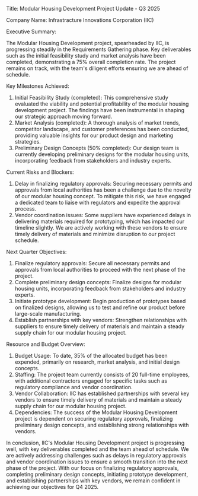  Title: Modular Housing Development Project Update - Q3 2025

Company Name: Infrastracture Innovations Corporation (IIC)

Executive Summary:

The Modular Housing Development project, spearheaded by IIC, is progressing steadily in the Requirements Gathering phase. Key deliverables such as the initial feasibility study and market analysis have been completed, demonstrating a 75% overall completion rate. The project remains on track, with the team's diligent efforts ensuring we are ahead of schedule.

Key Milestones Achieved:

1. Initial Feasibility Study (completed): This comprehensive study evaluated the viability and potential profitability of the modular housing development project. The findings have been instrumental in shaping our strategic approach moving forward.
2. Market Analysis (completed): A thorough analysis of market trends, competitor landscape, and customer preferences has been conducted, providing valuable insights for our product design and marketing strategies.
3. Preliminary Design Concepts (50% completed): Our design team is currently developing preliminary designs for the modular housing units, incorporating feedback from stakeholders and industry experts.

Current Risks and Blockers:

1. Delay in finalizing regulatory approvals: Securing necessary permits and approvals from local authorities has been a challenge due to the novelty of our modular housing concept. To mitigate this risk, we have engaged a dedicated team to liaise with regulators and expedite the approval process.
2. Vendor coordination issues: Some suppliers have experienced delays in delivering materials required for prototyping, which has impacted our timeline slightly. We are actively working with these vendors to ensure timely delivery of materials and minimize disruption to our project schedule.

Next Quarter Objectives:

1. Finalize regulatory approvals: Secure all necessary permits and approvals from local authorities to proceed with the next phase of the project.
2. Complete preliminary design concepts: Finalize designs for modular housing units, incorporating feedback from stakeholders and industry experts.
3. Initiate prototype development: Begin production of prototypes based on finalized designs, allowing us to test and refine our product before large-scale manufacturing.
4. Establish partnerships with key vendors: Strengthen relationships with suppliers to ensure timely delivery of materials and maintain a steady supply chain for our modular housing project.

Resource and Budget Overview:

1. Budget Usage: To date, 35% of the allocated budget has been expended, primarily on research, market analysis, and initial design concepts.
2. Staffing: The project team currently consists of 20 full-time employees, with additional contractors engaged for specific tasks such as regulatory compliance and vendor coordination.
3. Vendor Collaboration: IIC has established partnerships with several key vendors to ensure timely delivery of materials and maintain a steady supply chain for our modular housing project.
4. Dependencies: The success of the Modular Housing Development project is dependent on securing regulatory approvals, finalizing preliminary design concepts, and establishing strong relationships with vendors.

In conclusion, IIC's Modular Housing Development project is progressing well, with key deliverables completed and the team ahead of schedule. We are actively addressing challenges such as delays in regulatory approvals and vendor coordination issues to ensure a smooth transition into the next phase of the project. With our focus on finalizing regulatory approvals, completing preliminary design concepts, initiating prototype development, and establishing partnerships with key vendors, we remain confident in achieving our objectives for Q4 2025.